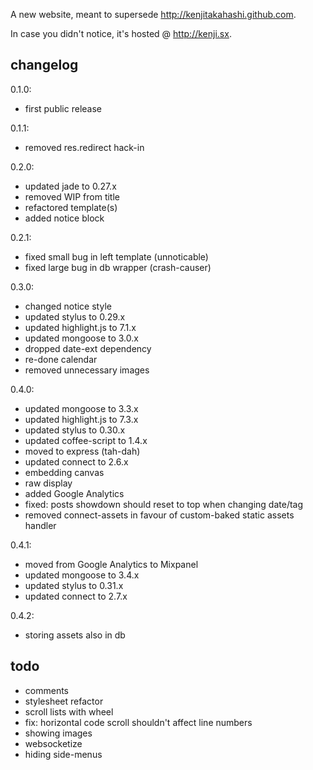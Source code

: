 A new website, meant to supersede <http://kenjitakahashi.github.com>.

In case you didn't notice, it's hosted @ <http://kenji.sx>.

changelog
---------
0.1.0:
- first public release

0.1.1:
- removed res.redirect hack-in

0.2.0:
- updated jade to 0.27.x
- removed WIP from title
- refactored template(s)
- added notice block

0.2.1:
- fixed small bug in left template (unnoticable)
- fixed large bug in db wrapper (crash-causer)

0.3.0:
- changed notice style
- updated stylus to 0.29.x
- updated highlight.js to 7.1.x
- updated mongoose to 3.0.x
- dropped date-ext dependency
- re-done calendar
- removed unnecessary images

0.4.0:
- updated mongoose to 3.3.x
- updated highlight.js to 7.3.x
- updated stylus to 0.30.x
- updated coffee-script to 1.4.x
- moved to express (tah-dah)
- updated connect to 2.6.x
- embedding canvas
- raw display
- added Google Analytics
- fixed: posts showdown should reset to top when changing date/tag
- removed connect-assets in favour of custom-baked static assets handler

0.4.1:
- moved from Google Analytics to Mixpanel
- updated mongoose to 3.4.x
- updated stylus to 0.31.x
- updated connect to 2.7.x

0.4.2:
- storing assets also in db

todo
----
* comments
* stylesheet refactor
* scroll lists with wheel
* fix: horizontal code scroll shouldn't affect line numbers
* showing images
* websocketize
* hiding side-menus
